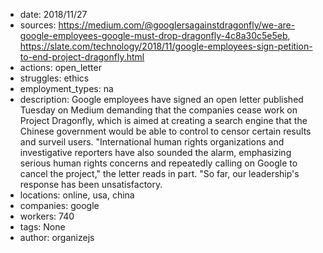 - date: 2018/11/27
- sources: https://medium.com/@googlersagainstdragonfly/we-are-google-employees-google-must-drop-dragonfly-4c8a30c5e5eb, https://slate.com/technology/2018/11/google-employees-sign-petition-to-end-project-dragonfly.html
- actions: open_letter
- struggles: ethics
- employment_types: na
- description: Google employees have signed an open letter published Tuesday on Medium demanding that the companies cease work on Project Dragonfly, which is aimed at creating a search engine that the Chinese government would be able to control to censor certain results and surveil users. "International human rights organizations and investigative reporters have also sounded the alarm, emphasizing serious human rights concerns and repeatedly calling on Google to cancel the project," the letter reads in part. "So far, our leadership's response has been unsatisfactory.
- locations: online, usa, china
- companies: google
- workers: 740
- tags: None
- author: organizejs
